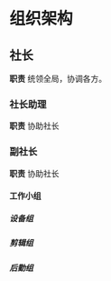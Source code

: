 # 组织架构

## 社长

**职责** 统领全局，协调各方。

### 社长助理

**职责** 协助社长

### 副社长

**职责** 协助社长

#### 工作小组

##### 设备组

##### 剪辑组

##### 后勤组